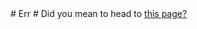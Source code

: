 <!DOCTYPE html>
<html>
<head>
  <link rel="icon" type="image/x-icon" href="/images/favicon.ico">
 <head>
 <body>
# Err
# Did you mean to head to <a href="https://ccc-chavez.github.io/gam/pages/main.html">this page?</a>
